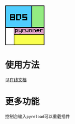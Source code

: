 ![logo](logo.png)<br>
# 使用方法
见[在线文档](https://twoone-3.github.io/BDSpyrunner/)
# 更多功能
控制台输入`pyreload`可以重载插件